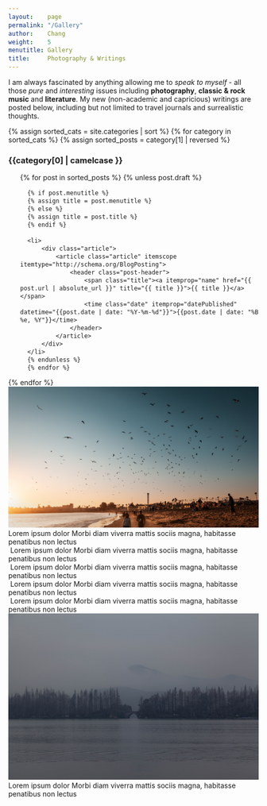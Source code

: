 ```yaml
---
layout:    page
permalink: "/Gallery"
author:    Chang
weight:    5
menutitle: Gallery
title:     Photography & Writings
---
```


I am always fascinated by anything allowing me to <i>speak to myself</i> - all those *pure* and *interesting* issues including **photography**, **classic & rock music** and **literature**. My new (non-academic and capricious) writings are posted below, including but not limited to travel journals and surrealistic thoughts.

  {% assign sorted_cats = site.categories | sort %}
  {% for category in sorted_cats %}
  {% assign sorted_posts = category[1] | reversed %}

  <h3 id="{{category[0] | uri_escape | downcase | slugify }}">{{category[0] | camelcase }}</h3>
  <ul class="category {{category[0] | uri_escape | downcase | slugify}}">
      {% for post in sorted_posts %}
      {% unless post.draft %}

      {% if post.menutitle %}
      {% assign title = post.menutitle %}
      {% else %}
      {% assign title = post.title %}
      {% endif %}

      <li>
          <div class="article">
              <article class="article" itemscope itemtype="http://schema.org/BlogPosting">
                  <header class="post-header">
                      <span class="title"><a itemprop="name" href="{{ post.url | absolute_url }}" title="{{ title }}">{{ title }}</a></span>
                      <time class="date" itemprop="datePublished" datetime="{{post.date | date: "%Y-%m-%d"}}">{{post.date | date: "%B %e, %Y"}}</time>
                  </header>
              </article>
          </div>
      </li>
      {% endunless %}
      {% endfor %}
  </ul>
  {% endfor %}


  <meta name="viewport" content="width=device-width, initial-scale=1.0">
  <div class="container-all">
  <div class="container">
    <img src="../assets/SantaCruz.jpeg" alt="">
     <span class="pic_title">Lorem ipsum dolor</span>
    <span class="text">Morbi diam viverra mattis sociis magna, habitasse penatibus non lectus</span>
  </div>
  <div class="container">
    <img src="../assets/Manhattan.jpeg" alt="">
    <span class="pic_title">Lorem ipsum dolor</span>
    <span class="text">Morbi diam viverra mattis sociis magna, habitasse penatibus non lectus</span>
  </div>
  <div class="container">
    <img src="../assets/GriffithObservatory.jpeg" alt="">
     <span class="pic_title">Lorem ipsum dolor</span>
    <span class="text">Morbi diam viverra mattis sociis magna, habitasse penatibus non lectus</span>
  </div>
  <div class="container">
    <img src="../assets/Caltech.jpeg" alt="">
     <span class="pic_title">Lorem ipsum dolor</span>
    <span class="text">Morbi diam viverra mattis sociis magna, habitasse penatibus non lectus</span>
  </div>
  <div class="container">
    <img src="../assets/JingShan.jpeg" alt="">
     <span class="pic_title">Lorem ipsum dolor</span>
    <span class="text">Morbi diam viverra mattis sociis magna, habitasse penatibus non lectus</span>
  </div>
  <div class="container">
    <img src="../assets/WestLake.jpeg" alt="">
     <span class="pic_title">Lorem ipsum dolor</span>
    <span class="text">Morbi diam viverra mattis sociis magna, habitasse penatibus non lectus</span>
  </div>
  </div>
